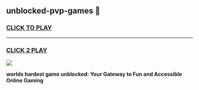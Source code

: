 
## unblocked-pvp-games 👋
<h3>
<a href="https://premium.freeplayer.one?title=unblocked-pvp-games&ref=14F">CLICK TO PLAY</a></h3>
<hr>

<h3>
<a href="https://premium.freeplayer.one?title=unblocked-pvp-games&ref=14F">CLICK 2 PLAY</a>
  
</h3>

<a href="https://premium.freeplayer.one?title=unblocked-pvp-games&ref=12F/"><img src="https://clearcache.store/games.png"></a>


**worlds hardest game unblocked: Your Gateway to Fun and Accessible Online Gaming**
